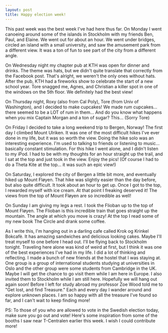 ```yaml
---
layout: post
title: Happy election week!
---
```


This past week was the best week I've had here thus far. On Monday I went canoeing around
some of the islands in Stockholm with my friends Ben, Paul, and Elaine. We went out for about
an hour. We went under bridges, circled an island with a small university, and saw the amusement park
from a different view. It was a ton of fun to see part of the city from a different angle. 

On Wednesday night my chapter pub at KTH was open for dinner and drinks. The theme was 
hats, but we didn't quite translate that correctly from the Facebook post. That's alright, 
we weren't the only ones without hats. After the pub, KTH had a fireworks show to celebrate
the start of a new school year. Tore snagged me, Agnes, and Christian a killer spot in one
of the windows on the 5th floor. We definitely had the best view! 

On Thursday night, Roxy (also from Cal Poly), Tore (from Univ of Washington), and I decided to make cupcakes!
We made rum cupcakes... there seemed to be a LOT of rum in them... And do you know 
what happens when you mix Captain Morgan and a ton of sugar? This... (Sorry Tore)


On Friday I decided to take a long weekend trip to Bergen, Norway! The first day I climbed Mount Ulriken. 
It was one of the most difficult hikes I've ever done in my life, but it was so worth the view. 
Doing the hike solo was an interesting experience.
I'm used to talking to friends or listening to music... basically constant stimulation. For this
hike I went alone, and I didn't listen to my iPod. I had to be with my thoughts for an hour straight up
the trail, and I sat at the top and just took in the view. Enjoy the pics! (Of course I had to do a Theta Kite 
at the top... it was such an epic view!)

On Saturday, I explored the city of Bergen a little bit more, and eventually hiked up Mount Fløyen.
That hike was slightly easier than the day before, but also quite difficult. It took about an hour to get up.
Once I got to the top, I rewarded myself with ice cream. At that point I freaking deserved it! The views from the top of Mount Fløyen
are so incredible as well!

On Sunday I am giving my legs a rest. I took the Flioban up to the top of Mount Fløyen. The Flioban
is this incredible train that goes straight up the mountain. The angle at which you move is crazy!
At the top I read some of my new book The Circle and drank some coffee. 

As I write this, I'm hanging out in a darling cafe called Krok og Krinkel Bokcafè. It has amazing
sandwiches and delicious looking cakes. Maybe I'll treat myself to one before I head out. 
I'll be flying back to Stockholm tonight. Traveling here alone was kind of weird at first, but 
I think it was one of the best experiences I've had in my life. I did a lot of thinking and 
reflecting. I made a bunch of new friends at the hostel that I was staying at. One group is
a group of international students studying
at universities in Oslo and the other group were some students from Cambridge in the UK. Maybe I
will get the chance to go visit them while I am here in Europe. I also invited them to Stockholm while
I am still here. Hopefully we will hang out again soon! Before I left for study abroad my professor Zoe Wood 
told me to "Get lost, and find Treasure." Each and every day I wander around and explore unknown places.
I am so happy with all the treasure I've found so far, and I can't wait to keep finding more!

PS: To those of you who are allowed to vote in the Swedish election today, make sure you go
out and vote! Here's some inspiration from some of the booths I saw near T-Centralen earlier 
this week. I wish I could contribute more!